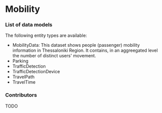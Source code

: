 # Mobility


### List of data models

The following entity types are available:
- MobilityData: This dataset shows people (passenger) mobility information in Thessaloniki Region. It contains, in an aggreegated level the number of distinct users' movement.
- Parking
- TrafficDetection
- TrafficDetectionDevice
- TravelPath
- TravelTime



### Contributors

TODO




